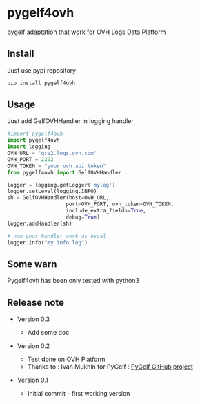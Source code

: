 # pygelf4ovh
pygelf adaptation that work for OVH Logs Data Platform

## Install
Just use pypi repository
~~~bash
pip install pygelf4ovh
~~~

## Usage

Just add GelfOVHHandler in logging handler

~~~python
#import pygelf4ovh
import pygelf4ovh
import logging
OVH_URL = 'gra2.logs.ovh.com'
OVH_PORT = 2202
OVH_TOKEN = "your ovh api token"
from pygelf4ovh import GelfOVHHandler

logger = logging.getLogger('mylog')
logger.setLevel(logging.INFO)
sh = GelfOVHHandler(host=OVH_URL,
                   port=OVH_PORT, ovh_token=OVH_TOKEN,
                   include_extra_fields=True,
                   debug=True)
logger.addHandler(sh)

# now your handler work as usual
logger.info("my info log")

~~~

## Some warn
Pygelf4ovh has been only tested with python3

## Release note
 - Version 0.3
   * Add some doc
 - Version 0.2
   * Test done on OVH  Platform 
   * Thanks to : Ivan Mukhin for PyGelf : [PyGelf GitHub project](https://github.com/keeprocking/pygelf)
   
 - Version 0.1
   * Initial commit - first working version